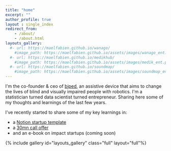 ```yaml
---
title: "home"
excerpt: ""
author_profile: true
layout : single_index
redirect_from: 
    - /about/
    - /about.html
layouts_gallery:
  #- url: https://maelfabien.github.io/wanago/
    #image_path: https://maelfabien.github.io/assets/images/wanago_ent.png
  #- url: https://maelfabien.github.io/medikhub/
    #image_path: https://maelfabien.github.io/assets/images/medik_ent.png
  #- url: https://maelfabien.github.io/soundmap/
    #image_path: https://maelfabien.github.io/assets/images/soundmap_ent.png
---
```


I'm the co-founder & ceo of [biped](https://biped.ai/), an assistive device that aims to change the lives of blind and visually impaired people with robotics. I'm a statistician turned data scientist turned entrepreneur. Sharing here some of my thoughts and learnings of the last few years.

I've recently started to share some of my key learnings in:
- a [Notion startup template](https://mael4impact.gumroad.com/l/startupnotion)
- a [30mn call offer](https://calendly.com/mael-fabien/30min)
- and an e-book on impact startups (coming soon)

{% include gallery id="layouts_gallery" class="full" layout="full"%}
